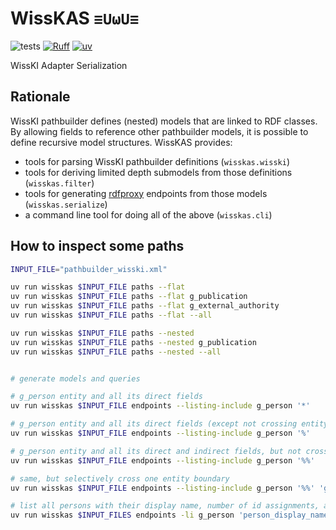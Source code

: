 # WissKAS `≡UωU≡`

![tests](https://github.com/acdh-oeaw/wisskas/actions/workflows/tests.yml/badge.svg)
[![Ruff](https://img.shields.io/endpoint?url=https://raw.githubusercontent.com/astral-sh/ruff/main/assets/badge/v2.json)](https://github.com/astral-sh/ruff)
[![uv](https://img.shields.io/endpoint?url=https://raw.githubusercontent.com/astral-sh/uv/main/assets/badge/v0.json)](https://github.com/astral-sh/uv)

WissKI Adapter Serialization

## Rationale

WissKI pathbuilder defines (nested) models that are linked to RDF classes. By allowing fields to reference other pathbuilder models, it is possible to define recursive model structures. WissKAS provides:

- tools for parsing WissKI pathbuilder definitions (`wisskas.wisski`)
- tools for deriving limited depth submodels from those definitions (`wisskas.filter`)
- tools for generating [rdfproxy](https://github.com/acdh-oeaw/rdfproxy) endpoints from those models (`wisskas.serialize`)
- a command line tool for doing all of the above (`wisskas.cli`)

## How to inspect some paths

```bash
INPUT_FILE="pathbuilder_wisski.xml"

uv run wisskas $INPUT_FILE paths --flat
uv run wisskas $INPUT_FILE paths --flat g_publication
uv run wisskas $INPUT_FILE paths --flat g_external_authority
uv run wisskas $INPUT_FILE paths --flat --all

uv run wisskas $INPUT_FILE paths --nested
uv run wisskas $INPUT_FILE paths --nested g_publication
uv run wisskas $INPUT_FILE paths --nested --all


# generate models and queries

# g_person entity and all its direct fields
uv run wisskas $INPUT_FILE endpoints --listing-include g_person '*'

# g_person entity and all its direct fields (except not crossing entity boundaries)
uv run wisskas $INPUT_FILE endpoints --listing-include g_person '%'

# g_person entity and all its direct and indirect fields, but not crossing entity boundaries (avoids recursion)
uv run wisskas $INPUT_FILE endpoints --listing-include g_person '%%'

# same, but selectively cross one entity boundary
uv run wisskas $INPUT_FILE endpoints --listing-include g_person '%%' 'g_person_id_assignment.g_person_id_assignment_by.*'

# list all persons with their display name, number of id assignments, and distinct number of name assertions
uv run wisskas $INPUT_FILES endpoints -li g_person 'person_display_name' 'person_id_assignment#' 'person_name_of_person_assertion#!'
```
